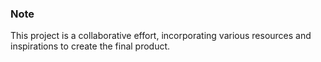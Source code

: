 ### Note

This project is a collaborative effort, incorporating various resources and inspirations to create the final product.
